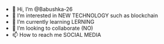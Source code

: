 - 👋 Hi, I’m @Babushka-26
- 👀 I’m interested in NEW TECHNOLOGY such as blockchain 
- 🌱 I’m currently learning LERNING
- 💞️ I’m looking to collaborate (NO) 
- 📫 How to reach me SOCIAL MEDIA 

<!---
Babushka-26/Babushka-26 is a ✨ special ✨ repository because its `README.md` (this file) appears on your GitHub profile.
You can click the Preview link to take a look at your changes.
--->
